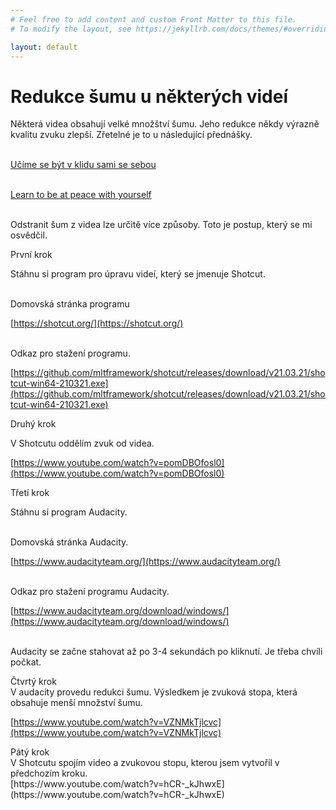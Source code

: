 ```yaml
---
# Feel free to add content and custom Front Matter to this file.
# To modify the layout, see https://jekyllrb.com/docs/themes/#overriding-theme-defaults

layout: default
---
```


# Redukce šumu u některých videí

<div class="do-not-break-out" markdown="1">

Některá videa obsahují velké množštví šumu. Jeho redukce někdy výrazně kvalitu zvuku zlepší. Zřetelné je to u následující přednášky. <br><br>

[Učíme se být v klidu sami se sebou](https://www.youtube.com/watch?v=VCR0GOzAKoE&t=3s)<br><br>

[Learn to be at peace with
yourself](https://www.youtube.com/watch?v=eu0RtEG6V4A&t=3020s)<br><br>

Odstranit šum z videa lze určitě více způsoby. Toto je postup, který se mi osvědčil.<br>

<div class="underline-noise-reduction"> První krok</div>

Stáhnu si program pro úpravu videí, který se jmenuje Shotcut.<br><br>

Domovská stránka programu<br>

[https://shotcut.org/](https://shotcut.org/)<br><br>

Odkaz pro stažení programu.<br>

[https://github.com/mltframework/shotcut/releases/download/v21.03.21/shotcut-win64-210321.exe](https://github.com/mltframework/shotcut/releases/download/v21.03.21/shotcut-win64-210321.exe)<br>

<div class="underline-noise-reduction"> Druhý krok</div>

V Shotcutu oddělím zvuk od videa.<br>

[https://www.youtube.com/watch?v=pomDBOfosl0](https://www.youtube.com/watch?v=pomDBOfosl0)

<div class="underline-noise-reduction"> Třetí krok</div>

Stáhnu si program Audacity.<br><br>

Domovská stránka Audacity.<br>

[https://www.audacityteam.org/](https://www.audacityteam.org/)<br><br>

Odkaz pro stažení programu Audacity.<br>

[https://www.audacityteam.org/download/windows/](https://www.audacityteam.org/download/windows/)<br><br>

Audacity se začne stahovat až po 3-4 sekundách po kliknutí. Je třeba chvíli počkat.

<div class="underline-noise-reduction"> Čtvrtý krok</div>
V audacity provedu redukci šumu. Výsledkem je zvuková stopa, která obsahuje menší množství šumu.<br>

[https://www.youtube.com/watch?v=VZNMkTjlcvc](https://www.youtube.com/watch?v=VZNMkTjlcvc)

<div class="underline-noise-reduction"> Pátý krok</div>
V Shotcutu spojím video a zvukovou stopu, kterou jsem vytvořil v předchozím kroku. <br>
[https://www.youtube.com/watch?v=hCR-_kJhwxE](https://www.youtube.com/watch?v=hCR-_kJhwxE)

</div>
